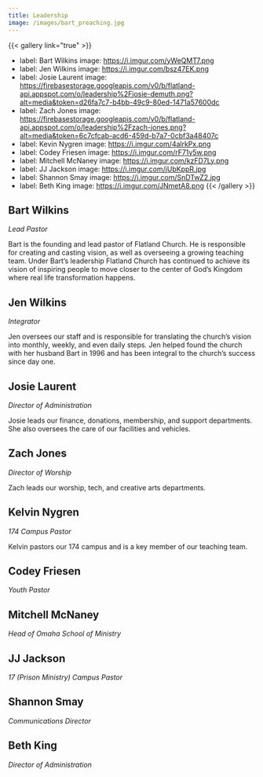 ```yaml
---
title: Leadership
image: /images/bart_preaching.jpg
---
```


{{< gallery link="true" >}}
- label: Bart Wilkins
  image: https://i.imgur.com/yWeQMT7.png
- label: Jen Wilkins
  image: https://i.imgur.com/bsz47EK.png
- label: Josie Laurent
  image: https://firebasestorage.googleapis.com/v0/b/flatland-api.appspot.com/o/leadership%2Fjosie-demuth.png?alt=media&token=d26fa7c7-b4bb-49c9-80ed-1471a57600dc
- label: Zach Jones
  image: https://firebasestorage.googleapis.com/v0/b/flatland-api.appspot.com/o/leadership%2Fzach-jones.png?alt=media&token=6c7cfcab-acd6-459d-b7a7-0cbf3a48407c
- label: Kevin Nygren
  image: https://i.imgur.com/4alrkPx.png
- label: Codey Friesen
  image: https://i.imgur.com/rF71y5w.png
- label: Mitchell McNaney
  image: https://i.imgur.com/kzFD7Ly.png
- label: JJ Jackson
  image: https://i.imgur.com/jUbKppR.jpg
- label: Shannon Smay
  image: https://i.imgur.com/SnDTwZ2.jpg
- label: Beth King
  image: https://i.imgur.com/JNmetA8.png
{{< /gallery >}}

## Bart Wilkins

_Lead Pastor_

Bart is the founding and lead pastor of Flatland Church. He is responsible for creating and casting vision, as well as overseeing a growing teaching team. Under Bart’s leadership Flatland Church has continued to achieve its vision of inspiring people to move closer to the center of God’s Kingdom where real life transformation happens.

## Jen Wilkins

_Integrator_

Jen oversees our staff and is responsible for translating the church’s vision into monthly, weekly, and even daily steps. Jen helped found the church with her husband Bart in 1996 and has been integral to the church’s success since day one.

## Josie Laurent

_Director of Administration_

Josie leads our finance, donations, membership, and support departments. She also oversees the care of our facilities and vehicles.

## Zach Jones

_Director of Worship_

Zach leads our worship, tech, and creative arts departments. 

## Kelvin Nygren

_174 Campus Pastor_

Kelvin pastors our 174 campus and is a key member of our teaching team.

## Codey Friesen

_Youth Pastor_

## Mitchell McNaney

_Head of Omaha School of Ministry_

## JJ Jackson

_17 (Prison Ministry) Campus Pastor_

## Shannon Smay

_Communications Director_

## Beth King

_Director of Administration_
